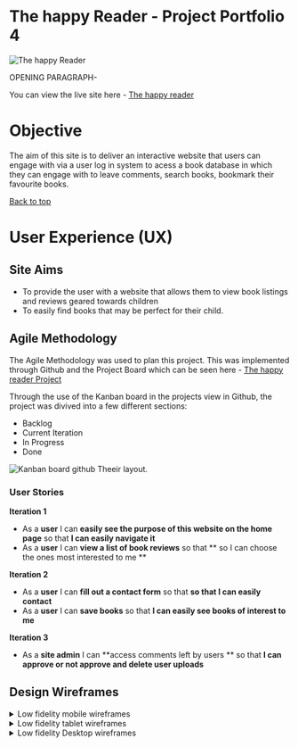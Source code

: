# **The happy Reader - Project Portfolio 4**

![The happy Reader]()

OPENING PARAGRAPH-

You can view the live site here - <a href="" target="_blank"> The happy reader </a>

# Objective

The aim of this site is to deliver an interactive website that users can engage with via a user log in system to acess a book database in which they can engage with to leave comments, search books, bookmark their favourite books.

[Back to top](<#contents>)

# User Experience (UX)

## Site Aims

* To provide the user with a website that allows them to view book listings and reviews geared towards children
* To easily find books that may be perfect for their child.


## Agile Methodology

The Agile Methodology was used to plan this project. This was implemented through Github and the Project Board which can be seen here -  <a href="" target="_blank"> The happy reader Project </a>

Through the use of the Kanban board in the projects view in Github, the project was divived into a few different sections:
* Backlog
* Current Iteration
* In Progress
* Done

![Kanban board github](https://github.com/users/LauraMayock/projects/3)
Theeir layout.

### User Stories

**Iteration 1**
* As a **user**  I can **easily see the purpose of this website on the home page** so that **I can easily navigate it**
* As a **user**  I can **view a list of book reviews** so that ** so I can choose the ones most interested to me **


**Iteration 2**
* As a **user**  I can **fill out a contact form** so that **so that I can easily contact**
* As a **user**  I can **save books** so that **I can easily see books of interest to me**

**Iteration 3**
* As a **site admin**  I can **access comments left by users ** so that **I can approve or not approve and delete user uploads**


## Design Wireframes

<details> <summary> Low fidelity mobile wireframes</summary>

![Home Page](//the_happy_reader/Docs/Mobile/Mobile-landing%20page.png)

![Blog post](//the_happy_reader/Docs/Mobile/Mobile-%20Blog%20post%20when%20clicked.png)

![Signup Page](//the_happy_reader/Docs/Mobile/Mobile-%20Sign%20Up.png)

![Login Page](//the_happy_reader/Docs/Mobile/Mobile-%20Login%20page.png)


![My Books](//the_happy_reader/Docs/Mobile/Mobile-%20List%20of%20saved%20books.png)

![Contact Page](//the_happy_reader/Docs/Mobile/Mobile-%20Contact.png)

</details>

<details> <summary> Low fidelity tablet wireframes</summary>

![Home Page](//the_happy_reader/Docs/Tablet/Tablet-landing%20page.png)

![Signup Page](//the_happy_reader/Docs/Tablet/Tablet-%20Sign%20up.png)

![Login Page](//the_happy_reader/Docs/Tablet/Tablet%20-%20Log%20in%20page.png)

![Blog post](//the_happy_reader/Docs/Tablet/Tablet-%20Blog%20post%20when%20clicked.png)

![My Books](//the_happy_reader/Docs/Tablet/Tablet-%20List%20of%20saved%20books.png)


</details>

<details> <summary> Low fidelity Desktop wireframes</summary>

![Home Page](//the_happy_reader/Docs/Tablet/Tablet-landing%20page.png)

![Signup Page](//the_happy_reader/Docs/Tablet/Tablet-%20Sign%20up.png)

![Login Page](//the_happy_reader/Docs/Tablet/Tablet%20-%20Log%20in%20page.png)

![Blog post](//the_happy_reader/Docs/Tablet/Tablet-%20Blog%20post%20when%20clicked.png)

![My Books](//the_happy_reader/Docs/Tablet/Tablet-%20List%20of%20saved%20books.png)

## Database Schema

![Database Schema]()

## Site Structure




## Design Choices

### Color Scheme

![Site colour scheme]()

### Typography



[Back to top](<#contents>)


